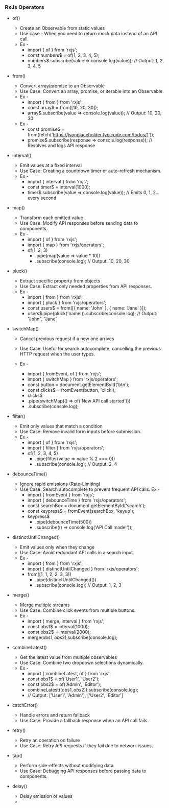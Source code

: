 ### RxJs Operators

- of()

  - Create an Observable from static values
  - Use case - When you need to return mock data instead of an API call.
  - Ex -
    - import { of } from 'rxjs';
    - const numbers$ = of(1, 2, 3, 4, 5);
    - numbers$.subscribe(value => console.log(value)); // Output: 1, 2, 3, 4, 5

- from()
  - Convert array/promise to an Observable
  - Use Case: Convert an array, promise, or iterable into an Observable.
  - Ex -
    - import { from } from 'rxjs';
    - const array$ = from([10, 20, 30]);
    - array$.subscribe(value => console.log(value)); // Output: 10, 20, 30
  - Ex -
    - const promise$ = from(fetch('https://jsonplaceholder.typicode.com/todos/1'));
    - promise$.subscribe(response => console.log(response)); // Resolves and logs API response
- interval()

  - Emit values at a fixed interval
  - Use Case: Creating a countdown timer or auto-refresh mechanism.
  - Ex -
    - import { interval } from 'rxjs';
    - const timer$ = interval(1000);
    - timer$.subscribe(value => console.log(value)); // Emits 0, 1, 2... every second

- map()

  - Transform each emitted value
  - Use Case: Modify API responses before sending data to components.
  - Ex -
    - import { of } from 'rxjs';
    - import { map } from 'rxjs/operators';
    - of(1, 2, 3)
      - .pipe(map(value => value \* 10))
      - .subscribe(console.log); // Output: 10, 20, 30

- pluck()

  - Extract specific property from objects
  - Use Case: Extract only needed properties from API responses.
  - Ex -
    - import { from } from 'rxjs';
    - import { pluck } from 'rxjs/operators';
    - const users$ = from([{ name: 'John' }, { name: 'Jane' }]);
    - users$.pipe(pluck('name')).subscribe(console.log); // Output: "John", "Jane"

- switchMap()

  - Cancel previous request if a new one arrives
  - Use Case: Useful for search autocomplete, cancelling the previous HTTP request when the user types.
  - Ex -

    - import { fromEvent, of } from 'rxjs';
    - import { switchMap } from 'rxjs/operators';
    - const button = document.getElementById('btn');
    - const clicks$ = fromEvent(button, 'click');
    - clicks$
    - .pipe(switchMap(() => of('New API call started')))
    - .subscribe(console.log);

- filter()

  - Emit only values that match a condition
  - Use Case: Remove invalid form inputs before submission.
  - Ex -
    - import { of } from 'rxjs';
    - import { filter } from 'rxjs/operators';
    - of(1, 2, 3, 4, 5)
      - .pipe(filter(value => value % 2 === 0))
      - .subscribe(console.log); // Output: 2, 4

- debounceTime()

  - Ignore rapid emissions (Rate-Limiting)
  - Use Case: Search autocomplete to prevent frequent API calls.
    Ex -
    - import { fromEvent } from 'rxjs';
    - import { debounceTime } from 'rxjs/operators';
    - const searchBox = document.getElementById('search');
    - const keypress$ = fromEvent(searchBox, 'keyup');
    - keypress$
      - .pipe(debounceTime(500))
      - .subscribe(() => console.log('API Call made!'));

- distinctUntilChanged()

  - Emit values only when they change
  - Use Case: Avoid redundant API calls in a search input.
  - Ex -
    - import { from } from 'rxjs';
    - import { distinctUntilChanged } from 'rxjs/operators';
    - from([1, 1, 2, 2, 3, 3])
      - .pipe(distinctUntilChanged())
      - .subscribe(console.log); // Output: 1, 2, 3

- merge()

  - Merge multiple streams
  - Use Case: Combine click events from multiple buttons.
  - Ex -
    - import { merge, interval } from 'rxjs';
    - const obs1$ = interval(1000);
    - const obs2$ = interval(2000);
    - merge(obs1$, obs2$).subscribe(console.log);

- combineLatest()

  - Get the latest value from multiple observables
  - Use Case: Combine two dropdown selections dynamically.
  - Ex -
    - import { combineLatest, of } from 'rxjs';
    - const obs1$ = of('User1', 'User2');
    - const obs2$ = of('Admin', 'Editor');
    - combineLatest([obs1$, obs2$]).subscribe(console.log);
    - // Output: ['User1', 'Admin'], ['User2', 'Editor']

- catchError()

  - Handle errors and return fallback
  - Use Case: Provide a fallback response when an API call fails.

- retry()

  - Retry an operation on failure
  - Use Case: Retry API requests if they fail due to network issues.

- tap()

  - Perform side-effects without modifying data
  - Use Case: Debugging API responses before passing data to components.

- delay()
  - Delay emission of values
  -
